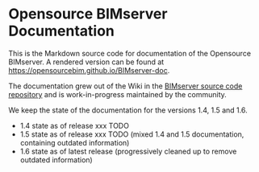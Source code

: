 Opensource BIMserver Documentation
============

This is the Markdown source code for documentation of the Opensource BIMserver.
A rendered version can be found at <https://opensourcebim.github.io/BIMserver-doc>.

The documentation grew out of the Wiki in the [BIMserver source code repository](https://github.com/opensourceBIM/BIMserver) and is work-in-progress maintained by the community. 

We keep the state of the documentation for the versions 1.4, 1.5 and 1.6.

* 1.4 state as of release xxx TODO
* 1.5 state as of release xxx TODO (mixed 1.4 and 1.5 documentation, containing outdated information)
* 1.6 state as of latest release (progressively cleaned up to remove outdated information)


